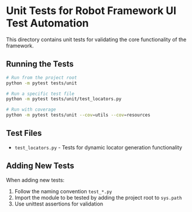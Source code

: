 # Unit Tests for Robot Framework UI Test Automation

This directory contains unit tests for validating the core functionality of the framework.

## Running the Tests

```bash
# Run from the project root
python -m pytest tests/unit

# Run a specific test file
python -m pytest tests/unit/test_locators.py

# Run with coverage
python -m pytest tests/unit --cov=utils --cov=resources
```

## Test Files

- `test_locators.py` - Tests for dynamic locator generation functionality

## Adding New Tests

When adding new tests:

1. Follow the naming convention `test_*.py`
2. Import the module to be tested by adding the project root to `sys.path`
3. Use unittest assertions for validation

